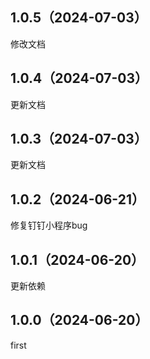 ## 1.0.5（2024-07-03）
修改文档
## 1.0.4（2024-07-03）
更新文档
## 1.0.3（2024-07-03）
更新文档
## 1.0.2（2024-06-21）
修复钉钉小程序bug
## 1.0.1（2024-06-20）
更新依赖
## 1.0.0（2024-06-20）
first
